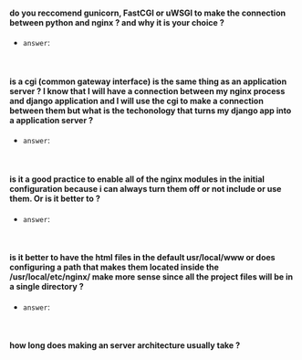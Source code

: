 #### do you reccomend gunicorn, FastCGI or uWSGI to make the connection between python and nginx ? and why it is your choice ?

- `answer`:

<br>

#### is a cgi (common gateway interface) is the same thing as an application server ?  I know that I will have a connection between my nginx process and django application and I will use the cgi to make a connection between them but what is the techonology that turns my django app into a application server ?

- `answer`:

<br>

#### is it a good practice to enable all of the nginx modules in the initial configuration because i can always turn them off or not include or use them. Or is it better to ?

- `answer`: 

<br>

#### is it better to have the html files in the default usr/local/www or does configuring a path that makes them located inside the /usr/local/etc/nginx/ make more sense since all the project files will be in a single directory ?

- `answer`:

<br>


#### how long does making an server architecture usually take ?
